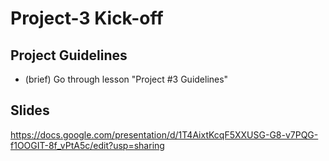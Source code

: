 

# Project-3 Kick-off




## Project Guidelines

- (brief) Go through lesson "Project #3 Guidelines"



## Slides

https://docs.google.com/presentation/d/1T4AixtKcqF5XXUSG-G8-v7PQG-f1OOGIT-8f_vPtA5c/edit?usp=sharing



<!--
@todo: prove a list with clear steps to follow


Steps:
[ ] MVP 
   [ ] backend functionality
   [ ] frontend functionality
   [ ] css
[ ] other improvements

First steps:
[ ] initial planning
[ ] initial setup (create projects with ironlauncher & vite)
[ ] (backend) create models
[ ] (backend) create routes for model2 (C+R+U+D) + test with Postman
[ ] (backend) create routes for model3 (C+R) + test with Postman
[ ] ....

-->